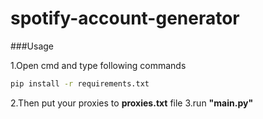 # spotify-account-generator

###Usage


1.Open cmd and type following commands

  ```sh
pip install -r requirements.txt
  ```
2.Then put your proxies to **proxies.txt** file
3.run **"main.py"**






